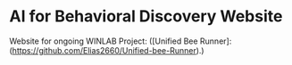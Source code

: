 # AI for Behavioral Discovery Website

Website for ongoing WINLAB Project:
([Unified Bee Runner]: (https://github.com/Elias2660/Unified-bee-Runner).)

